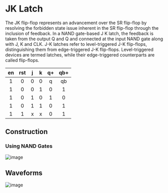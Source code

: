 # JK Latch
<p>The JK flip-flop represents an advancement over the SR flip-flop by resolving the forbidden state issue inherent in the SR flip-flop through the inclusion of feedback. In a NAND gate-based J K latch, the feedback is taken from the output Q and Q and connected at the input NAND gate along with J, K and CLK.
J-K latches refer to level-triggered J-K flip-flops, distinguishing them from edge-triggered J-K flip-flops. Level-triggered devices are termed latches, while their edge-triggered counterparts are called flip-flops.</p>
<table align="center">
	<thead>
		<th>en</th>
		<th>rst</th>
		<th>j</th>
		<th>k</th>
		<th>q+</th>
		<th>qb+</th>
	</thead>
	<tbody align="center">
		<tr>
			<td>1</td>
			<td>0</td>
			<td>0</td>
			<td>0</td>
			<td>q</td>
			<td>qb</td>
		</tr>
		<tr>
			<td>1</td>
			<td>0</td>
			<td>0</td>
			<td>1</td>
			<td>0</td>
			<td>1</td>
		</tr>
		<tr>
			<td>1</td>
			<td>0</td>
			<td>1</td>
			<td>0</td>
			<td>1</td>
			<td>0</td>
		</tr>
		<tr>
			<td>1</td>
			<td>0</td>
			<td>1</td>
			<td>1</td>
			<td>0</td>
			<td>1</td>
		</tr>
		<tr>
			<td>1</td>
			<td>1</td>
			<td>x</td>
			<td>x</td>
			<td>0</td>
			<td>1</td>
		</tr>
	</tbody>
</table>

## Construction
### Using NAND Gates
![image](https://github.com/user-attachments/assets/0f7166a0-1d50-4533-ada9-0af38b5b3a44)

## Waveforms
![image](https://github.com/user-attachments/assets/270a0161-5bad-499f-93c1-5d91851a515a)



